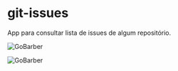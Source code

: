 # git-issues
App para consultar lista de issues de algum repositório.

![GoBarber](https://res.cloudinary.com/dimen2f8s/image/upload/v1552802042/github/Simulator_Screen_Shot_-_iPhone_X_-_2019-03-17_at_02.49.04.png)

![GoBarber](https://res.cloudinary.com/dimen2f8s/image/upload/v1552802042/github/Simulator_Screen_Shot_-_iPhone_X_-_2019-03-17_at_02.48.48.png)
